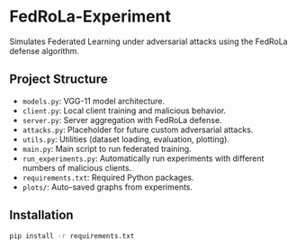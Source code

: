 # FedRoLa-Experiment

Simulates Federated Learning under adversarial attacks using the FedRoLa defense algorithm.

## Project Structure

- `models.py`: VGG-11 model architecture.
- `client.py`: Local client training and malicious behavior.
- `server.py`: Server aggregation with FedRoLa defense.
- `attacks.py`: Placeholder for future custom adversarial attacks.
- `utils.py`: Utilities (dataset loading, evaluation, plotting).
- `main.py`: Main script to run federated training.
- `run_experiments.py`: Automatically run experiments with different numbers of malicious clients.
- `requirements.txt`: Required Python packages.
- `plots/`: Auto-saved graphs from experiments.

## Installation

```bash
pip install -r requirements.txt
